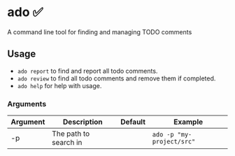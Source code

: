 # ado ✅

A command line tool for finding and managing TODO comments

## Usage

* `ado report` to find and report all todo comments.
* `ado review` to find all todo comments and remove them if completed.
* `ado help` for help with usage.

### Arguments

| Argument | Description           | Default             | Example                   |
|----------|-----------------------|---------------------|---------------------------|
| -p       | The path to search in | <current directory> | `ado -p "my-project/src"` |
